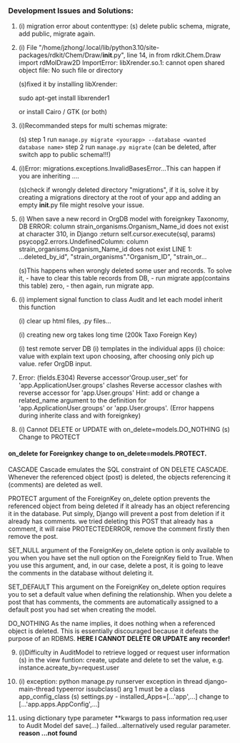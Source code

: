 ### Development Issues and Solutions:

1. (i) migration error about contenttype:
   (s) delete public schema, migrate, add public, migrate again.

2. (i) File "/home/jzhong/.local/lib/python3.10/site-packages/rdkit/Chem/Draw/**init**.py", line 14, in <module>
   from rdkit.Chem.Draw import rdMolDraw2D
   ImportError: libXrender.so.1: cannot open shared object file: No such file or directory

   (s)fixed it by installing libXrender:

   sudo apt-get install libxrender1
   
   or install Cairo / GTK (or both)

3. (i)Recommanded steps for multi schemas migrate:

   (s)
   step 1 run `manage.py migrate <yourapp> --database <wanted database name>`
   step 2 run `manage.py migrate` (can be deleted, after switch app to public schema!!!)

4. (i)Error: migrations.exceptions.InvalidBasesError...This can happen if you are inheriting ....

   (s)check if wrongly deleted directory "migrations", if it is, solve it by creating a migrations directory at the root of your app and adding an empty **init**.py file might resolve your issue.

5. (i) When save a new record in OrgDB model with foreignkey Taxonomy, DB ERROR: column strain_organisms.Organism_Name_id does not exist at character 310, in Django :return self.cursor.execute(sql, params)
   psycopg2.errors.UndefinedColumn: column strain_organisms.Organism_Name_id does not exist
   LINE 1: ...deleted_by_id", "strain_organisms"."Organism_ID", "strain_or...

   (s)This happens when wrongly deleted some user and records. To solve it, - have to clear this table records from DB, - run migrate app(contains this table) zero, - then again, run migrate app.


6. (i) implement signal function to class Audit  and let each model inherit this function

   (i) clear up html files, .py files...

   (i) creating new org takes long time (200k Taxo Foreign Key)

   (i) test remote server DB
   (i) templates in the individual apps
   (i) choice: value with explain text upon choosing, after choosing only pich up value. refer OrgDB input. 

7. Error: (fields.E304) Reverse accessor'Group.user_set' for 'app.ApplicationUser.groups' clashes Reverse accessor clashes with reverse accessor for 'app.User.groups' 
Hint: add or change a related_name argument to the definition for 'app.ApplicationUser.groups' or 'app.User.groups'.
(Error happens during inherite class and with foreignkey)


8. (i) Cannot DELETE or UPDATE with on_delete=models.DO_NOTHING
   (s) Change to PROTECT

#### on_delete for Foreignkey change to on_delete=models.PROTECT.
CASCADE
Cascade emulates the SQL constraint of ON DELETE CASCADE. Whenever the referenced object (post) is deleted, the objects referencing it (comments) are deleted as well. 

PROTECT argument of the ForeignKey on_delete option prevents the referenced object from being deleted if it already has an object referencing it in the database. Put simply, Django will prevent a post from deletion if it already has comments. we tried deleting this POST that already has a comment, it will raise PROTECTEDERROR, remove the comment firstly then remove the post.

SET_NULL argument of the ForeignKey on_delete option is only available to you when you have set the null option on the ForeignKey field to True. When you use this argument, and, in our case, delete a post, it is going to leave the comments in the database without deleting it.

SET_DEFAULT
This argument on the ForeignKey on_delete option requires you to set a default value when defining the relationship. When you delete a post that has comments, the comments are automatically assigned to a default post you had set when creating the model.

DO_NOTHING
As the name implies, it does nothing when a referenced object is deleted. This is essentially discouraged because it defeats the purpose of an RDBMS. <b> HERE I CANNOT DELETE OR UPDATE any recorder!</b>

9. (i)Difficulty in AuditModel to retrieve logged or request user information
(s) in the view funtion: create, update and delete to set the value, e.g. instance.acreate_by=request.user 

10. (i) exception: python manage.py runserver exception in thread django-main-thread typeerror issubclass() arg 1 must be a class app_config_class
     (s) settings.py - installed_Apps=[...'app',...] change to [...'app.apps.AppConfig',...]

11. using dictionary type parameter **kwargs to pass information req.user to Audit Model def save(...) failed...alternatively used regular parameter.
<b>reason ...not found </b>


